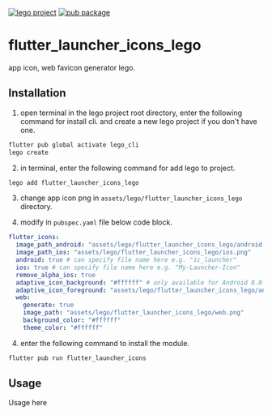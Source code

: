 [![lego project](https://img.shields.io/badge/powered%20by-lego-blue?logo=github)](https://github.com/melodysdreamj/lego)
[![pub package](https://img.shields.io/pub/v/flutter_launcher_icons_lego.svg)](https://pub.dartlang.org/packages/flutter_launcher_icons_lego)

# flutter_launcher_icons_lego
app icon, web favicon generator lego.

##  Installation
1. open terminal in the lego project root directory, enter the following command for install cli.
   and create a new lego project if you don't have one.
```bash
flutter pub global activate lego_cli
lego create
```
2. in terminal, enter the following command for add lego to project.
```bash
lego add flutter_launcher_icons_lego
```

3. change app icon png in `assets/lego/flutter_launcher_icons_lego` directory.

4. modify in `pubspec.yaml` file below code block.
```yaml
flutter_icons:
  image_path_android: "assets/lego/flutter_launcher_icons_lego/android.png"
  image_path_ios: "assets/lego/flutter_launcher_icons_lego/ios.png"
  android: true # can specify file name here e.g. "ic_launcher"
  ios: true # can specify file name here e.g. "My-Launcher-Icon"
  remove_alpha_ios: true
  adaptive_icon_background: "#ffffff" # only available for Android 8.0 devices and above
  adaptive_icon_foreground: "assets/lego/flutter_launcher_icons_lego/android.png" # only available for Android 8.0 devices and above
  web:
    generate: true
    image_path: "assets/lego/flutter_launcher_icons_lego/web.png"
    background_color: "#ffffff"
    theme_color: "#ffffff"
```
4. enter the following command to install the module.
 ```bash
flutter pub run flutter_launcher_icons
 ```

## Usage
Usage here
